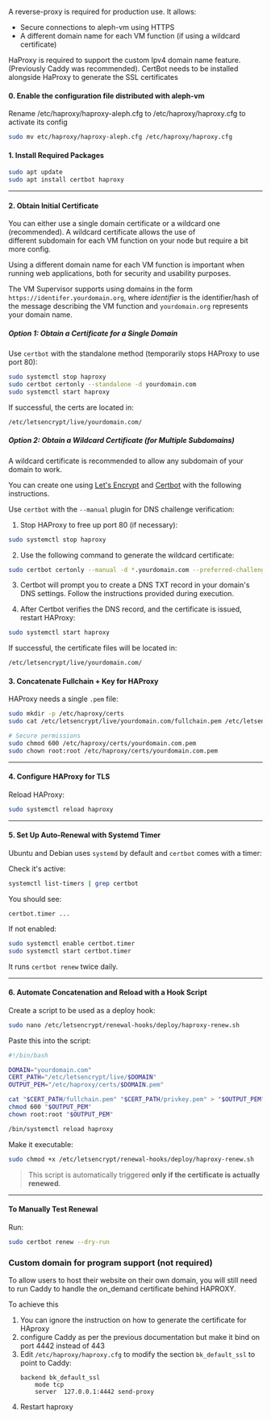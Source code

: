 [//]: # (## Instructions Certbot + HAProxy to be included in installation doc)

A reverse-proxy is required for production use. It allows:

- Secure connections to aleph-vm using HTTPS
- A different domain name for each VM function (if using a wildcard certificate)



HaProxy is required to support the custom Ipv4 domain name feature. (Previously Caddy was recommended).
CertBot needs to be installed alongside HaProxy to generate the SSL certificates

#### 0. **Enable the configuration file distributed with aleph-vm**

Rename /etc/haproxy/haproxy-aleph.cfg to /etc/haproxy/haproxy.cfg to activate its config

```bash
sudo mv etc/haproxy/haproxy-aleph.cfg /etc/haproxy/haproxy.cfg
```

#### 1. **Install Required Packages**

```bash
sudo apt update
sudo apt install certbot haproxy
```

---

#### 2. **Obtain Initial Certificate**
You can either use a single domain certificate or a wildcard one (recommended). A wildcard certificate allows the use of  
different subdomain for each VM function on your node but require a bit  more config.

Using a different domain name for each VM function is important when running web applications,
both for security and usability purposes.

The VM Supervisor supports using domains in the form `https://identifer.yourdomain.org`, where
_identifier_ is the identifier/hash of the message describing the VM function and `yourdomain.org`
represents your domain name.

##### Option 1: Obtain a Certificate for a Single Domain

Use `certbot` with the standalone method (temporarily stops HAProxy to use port 80):
```bash
sudo systemctl stop haproxy
sudo certbot certonly --standalone -d yourdomain.com
sudo systemctl start haproxy
```

If successful, the certs are located in:
```bash
/etc/letsencrypt/live/yourdomain.com/
```

##### Option 2: Obtain a Wildcard Certificate (for Multiple Subdomains)

A wildcard certificate is recommended to allow any subdomain of your domain to work.

You can create one using [Let's Encrypt](https://letsencrypt.org/) and
[Certbot](https://certbot.eff.org/) with the following instructions.

Use `certbot` with the `--manual` plugin for DNS challenge verification:

1. Stop HAProxy to free up port 80 (if necessary):

```bash
sudo systemctl stop haproxy
```

2. Use the following command to generate the wildcard certificate:

```bash
sudo certbot certonly --manual -d *.yourdomain.com --preferred-challenges dns --agree-tos --email your-email@example.com
```

3. Certbot will prompt you to create a DNS TXT record in your domain's DNS settings. Follow the instructions provided
   during execution.

4. After Certbot verifies the DNS record, and the certificate is issued, restart HAProxy:

```bash
sudo systemctl start haproxy
```

If successful, the certificate files will be located in:

```bash
/etc/letsencrypt/live/yourdomain.com/
```

#### 3. **Concatenate Fullchain + Key for HAProxy**

HAProxy needs a single `.pem` file:

```bash
sudo mkdir -p /etc/haproxy/certs
sudo cat /etc/letsencrypt/live/yourdomain.com/fullchain.pem /etc/letsencrypt/live/yourdomain.com/privkey.pem | sudo tee /etc/haproxy/certs/yourdomain.com.pem > /dev/null

# Secure permissions
sudo chmod 600 /etc/haproxy/certs/yourdomain.com.pem
sudo chown root:root /etc/haproxy/certs/yourdomain.com.pem
```

---

#### 4. **Configure HAProxy for TLS**

Reload HAProxy:

```bash
sudo systemctl reload haproxy
```

---

#### 5. **Set Up Auto-Renewal with Systemd Timer**

Ubuntu and Debian uses `systemd` by default and `certbot` comes with a timer:

Check it's active:

```bash
systemctl list-timers | grep certbot
```

You should see:

```
certbot.timer ...
```

If not enabled:

```bash
sudo systemctl enable certbot.timer
sudo systemctl start certbot.timer
```

It runs `certbot renew` twice daily.

---

#### 6. **Automate Concatenation and Reload with a Hook Script**

Create a script to be used as a deploy hook:

```bash
sudo nano /etc/letsencrypt/renewal-hooks/deploy/haproxy-renew.sh
```

Paste this into the script:

```bash
#!/bin/bash

DOMAIN="yourdomain.com"
CERT_PATH="/etc/letsencrypt/live/$DOMAIN"
OUTPUT_PEM="/etc/haproxy/certs/$DOMAIN.pem"

cat "$CERT_PATH/fullchain.pem" "$CERT_PATH/privkey.pem" > "$OUTPUT_PEM"
chmod 600 "$OUTPUT_PEM"
chown root:root "$OUTPUT_PEM"

/bin/systemctl reload haproxy
```

Make it executable:

```bash
sudo chmod +x /etc/letsencrypt/renewal-hooks/deploy/haproxy-renew.sh
```

> This script is automatically triggered **only if the certificate is actually renewed**.

---

#### To Manually Test Renewal

Run:

```bash
sudo certbot renew --dry-run
```

### Custom domain for program support (not required)

To allow users to host their website on their own domain, you will still need to run Caddy to handle the on_demand certificate behind HAPROXY.

To achieve this 

1. You can ignore the instruction on how to generate the certificate for HAproxy 
2. configure Caddy as per the previous documentation but make it bind on port 4442 instead of 443
3. Edit `/etc/haproxy/haproxy.cfg` to modify the section `bk_default_ssl` to point to Caddy:
    ```haproxy
    backend bk_default_ssl
        mode tcp
        server  127.0.0.1:4442 send-proxy
    ```
4. Restart haproxy

